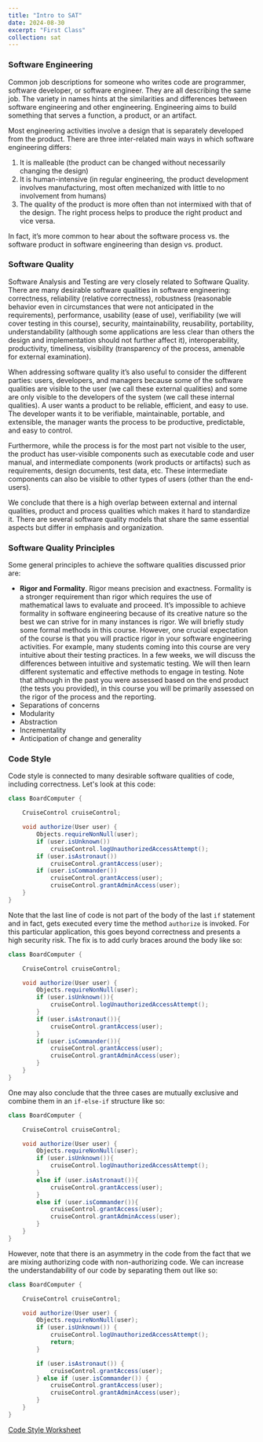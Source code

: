 ```yaml
---
title: "Intro to SAT"
date: 2024-08-30
excerpt: "First Class"
collection: sat
---
```



### Software Engineering


Common job descriptions for someone who writes code are programmer, software developer, or software engineer. They are all describing the same job. The variety in names hints at the similarities and differences between software engineering and other engineering. Engineering aims to build something that serves a function, a product, or an artifact. 


Most engineering activities involve a design that is separately developed from the product. There are three inter-related main ways in which software engineering differs:
1. It is malleable (the product can be changed without necessarily changing the design)
2. It is human-intensive (in regular engineering, the product development involves manufacturing, most often mechanized with little to no involvement from humans)
3. The quality of the product is more often than not intermixed with that of the design. The right process helps to produce the right product and vice versa.


In fact, it’s more common to hear about the software process vs. the software product in software engineering than design vs. product.


### Software Quality

Software Analysis and Testing are very closely related to Software Quality. There are many desirable software qualities in software engineering: correctness, reliability (relative correctness), robustness (reasonable behavior even in circumstances that were not anticipated in the requirements), performance, usability (ease of use), verifiability (we will cover testing in this course), security, maintainability, reusability, portability, understandability (although some applications are less clear than others the design and implementation should not further affect it), interoperability, productivity, timeliness, visibility (transparency of the process, amenable for external examination).


When addressing software quality it’s also useful to consider the different parties: users, developers, and managers because some of the software qualities are visible to the user (we call these external qualities) and some are only visible to the developers of the system (we call these internal qualities). A user wants a product to be reliable, efficient, and easy to use. The developer wants it to be verifiable, maintainable, portable, and extensible, the manager wants the process to be productive, predictable, and easy to control. 


Furthermore, while the process is for the most part not visible to the user, the product has user-visible components such as executable code and user manual, and intermediate components (work products or artifacts) such as requirements, design documents, test data, etc. These intermediate components can also be visible to other types of users (other than the end-users). 


We conclude that there is a high overlap between external and internal qualities, product and process qualities which makes it hard to standardize it. There are several software quality models that share the same essential aspects but differ in emphasis and organization. 


### Software Quality Principles

Some general principles to achieve the software qualities discussed prior are:
- **Rigor and Formality**. Rigor means precision and exactness. Formality is a stronger requirement than rigor which requires the use of mathematical laws to evaluate and proceed. It’s impossible to achieve formality in software engineering because of its creative nature so the best we can strive for in many instances is rigor. We will briefly study some formal methods in this course. However, one crucial expectation of the course is that you will practice rigor in your software engineering activities. For example, many students coming into this course are very intuitive about their testing practices. In a few weeks, we will discuss the differences between intuitive and systematic testing. We will then learn different systematic and effective methods to engage in testing. Note that although in the past you were assessed based on the end product (the tests you provided), in this course you will be primarily assessed on the rigor of the process and the reporting.
- Separations of concerns
- Modularity
- Abstraction
- Incrementality 
- Anticipation of change and generality 

### Code Style


Code style is connected to many desirable software qualities of code, including correctness. Let's look at this code:

```Java
class BoardComputer {

    CruiseControl cruiseControl;

    void authorize(User user) {
        Objects.requireNonNull(user);
        if (user.isUnknown())
            cruiseControl.logUnauthorizedAccessAttempt();
        if (user.isAstronaut())
            cruiseControl.grantAccess(user);
        if (user.isCommander())
            cruiseControl.grantAccess(user);
            cruiseControl.grantAdminAccess(user);
    }
}
```

Note that the last line of code is not part of the body of the last ```if``` statement and in fact, gets executed every time the method ```authorize``` is invoked. For this particular application, this goes beyond correctness and presents a high security risk. The fix is to add curly braces around the body like so:

```Java
class BoardComputer {

    CruiseControl cruiseControl;

    void authorize(User user) {
        Objects.requireNonNull(user);
        if (user.isUnknown()){
            cruiseControl.logUnauthorizedAccessAttempt();
        }
        if (user.isAstronaut()){
            cruiseControl.grantAccess(user);
        }
        if (user.isCommander()){
            cruiseControl.grantAccess(user);
            cruiseControl.grantAdminAccess(user);
        }
    }
}
```

One may also conclude that the three cases are mutually exclusive and combine them in an ```if-else-if``` structure like so:

```Java
class BoardComputer {

    CruiseControl cruiseControl;

    void authorize(User user) {
        Objects.requireNonNull(user);
        if (user.isUnknown()){
            cruiseControl.logUnauthorizedAccessAttempt();
        }
        else if (user.isAstronaut()){
            cruiseControl.grantAccess(user);
        }
        else if (user.isCommander()){
            cruiseControl.grantAccess(user);
            cruiseControl.grantAdminAccess(user);
        }
    }
}
```

However, note that there is an asymmetry in the code from the fact that we are mixing authorizing code with non-authorizing code. We can increase the understandability of our code by separating them out like so:

```Java
class BoardComputer {

    CruiseControl cruiseControl;

    void authorize(User user) {
        Objects.requireNonNull(user);
        if (user.isUnknown()) {
            cruiseControl.logUnauthorizedAccessAttempt();
            return;
        }

        if (user.isAstronaut()) {
            cruiseControl.grantAccess(user);
        } else if (user.isCommander()) {
            cruiseControl.grantAccess(user);
            cruiseControl.grantAdminAccess(user);
        }
    }
} 
```

[Code Style Worksheet](8_30.pdf)